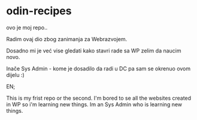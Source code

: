 # odin-recipes
ovo je moj repo..

Radim ovaj dio zbog zanimanja za Webrazvojem.

Dosadno mi je već vise gledati kako stavri rade sa WP zelim da naucim novo.


Inače Sys Admin - kome je dosadilo da radi u DC pa sam se okrenuo ovom dijelu :)


EN; 

This is my frist repo or the second. I'm bored to se all the websites created in WP so i'm learning new things. Im an Sys Admin who is learning new things.

